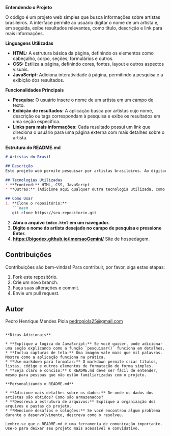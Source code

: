**Entendendo o Projeto**

O código é um projeto web simples que busca informações sobre artistas brasileiros. A interface permite ao usuário digitar o nome de um artista e, em seguida, exibe resultados relevantes, 
como título, descrição e link para mais informações.

**Linguagens Utilizadas**

* **HTML:** A estrutura básica da página, definindo os elementos como cabeçalho, corpo, seções, formulários e outros.
* **CSS:** Estiliza a página, definindo cores, fontes, layout e outros aspectos visuais.
* **JavaScript:** Adiciona interatividade à página, permitindo a pesquisa e a exibição dos resultados.

**Funcionalidades Principais**

* **Pesquisa:** O usuário insere o nome de um artista em um campo de texto.
* **Exibição de resultados:** A aplicação busca por artistas cujo nome, descrição ou tags correspondam à pesquisa e exibe os resultados em uma seção específica.
* **Links para mais informações:** Cada resultado possui um link que direciona o usuário para uma página externa com mais detalhes sobre o artista.

**Estrutura do README.md**

```markdown
# Artistas do Brasil

## Descrição
Este projeto web permite pesquisar por artistas brasileiros. Ao digitar o nome de um artista, o usuário é apresentado a uma lista de resultados relevantes, com informações básicas e um link para mais detalhes.

## Tecnologias Utilizadas
* **Frontend:** HTML, CSS, JavaScript
* **Outras:** (Adicione aqui qualquer outra tecnologia utilizada, como frameworks, bibliotecas, etc.)

## Como Usar
1. **Clone o repositório:**
   ```bash
   git clone https://seu-repositorio.git
   ```
2. **Abra o arquivo `index.html` em um navegador.**
3. **Digite o nome do artista desejado no campo de pesquisa e pressione Enter.**
4. **https://bigodex.github.io/ImersaoGemini/** Site de hospedagem.

## Contribuições
Contribuições são bem-vindas! Para contribuir, por favor, siga estas etapas:
1. Fork este repositório.
2. Crie um novo branch.
3. Faça suas alterações e commit.
4. Envie um pull request.

## Autor
Pedro Henrique Mendes Piola
pedropiola25@gmail.com

```

**Dicas Adicionais**

* **Explique a lógica do JavaScript:** Se você quiser, pode adicionar uma seção explicando como a função `pesquisar()` funciona em detalhes.
* **Inclua capturas de tela:** Uma imagem vale mais que mil palavras. Mostre como a aplicação funciona na prática.
* **Use markdown para formatar:** O markdown permite criar títulos, listas, código e outros elementos de formatação de forma simples.
* **Seja claro e conciso:** O README.md deve ser fácil de entender, mesmo para pessoas que não estão familiarizadas com o projeto.

**Personalizando o README.md**

* **Adicione mais detalhes sobre os dados:** De onde os dados dos artistas são obtidos? Como são armazenados?
* **Descreva a estrutura de arquivos:** Explique a organização dos arquivos e pastas do projeto.
* **Mencione desafios e soluções:** Se você encontrou algum problema durante o desenvolvimento, descreva como o resolveu.

Lembre-se que o README.md é uma ferramenta de comunicação importante. Use-o para deixar seu projeto mais acessível e convidativo.
